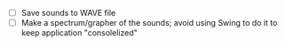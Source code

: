 - [ ] Save sounds to WAVE file
- [ ] Make a spectrum/grapher of the sounds; avoid using Swing to do it to keep application "consolelized"
